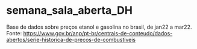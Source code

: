 # semana_sala_aberta_DH
Base de dados sobre preços etanol e gasolina no brasil, de jan22 a mar22. Fonte: https://www.gov.br/anp/pt-br/centrais-de-conteudo/dados-abertos/serie-historica-de-precos-de-combustiveis
